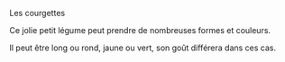 Les courgettes

Ce jolie petit légume peut prendre de nombreuses formes et couleurs.

Il peut être long ou rond, jaune ou vert, son goût différera dans ces cas.
